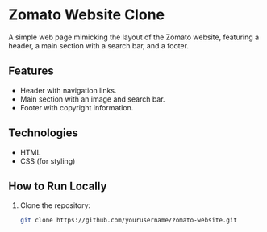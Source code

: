# Zomato Website Clone

A simple web page mimicking the layout of the Zomato website, featuring a header, a main section with a search bar, and a footer.

## Features
- Header with navigation links.
- Main section with an image and search bar.
- Footer with copyright information.

## Technologies
- HTML
- CSS (for styling)

## How to Run Locally
1. Clone the repository:
   ```bash
   git clone https://github.com/yourusername/zomato-website.git


